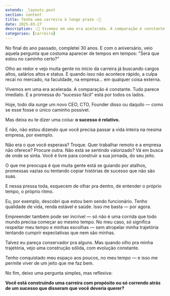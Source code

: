 ```yaml
---
extends: _layouts.post
section: content
title: Tenha uma carreira à longo prazo 💡💼
date: 2025-03-27
description: 💡💼 Vivemos em uma era acelerada. A comparação é constante. Tudo parece imediato. E a promessa do “sucesso fácil” está por todos os lados.
categories: [carreira]
---
```


No final do ano passado, completei 30 anos. E com o aniversário, veio aquela pergunta que costuma aparecer de tempos em tempos:
"Será que estou no caminho certo?"

Olho ao redor e vejo muita gente no início da carreira já buscando cargos altos, salários altos e status. E quando isso não acontece rápido, a culpa recai no mercado, na faculdade, na empresa… em qualquer coisa externa.

Vivemos em uma era acelerada. A comparação é constante. Tudo parece imediato. E a promessa do “sucesso fácil” está por todos os lados.

Hoje, todo dia surge um novo CEO, CTO, Founder disso ou daquilo — como se esse fosse o único caminho possível.

Mas deixa eu te dizer uma coisa: **o sucesso é relativo.**

E não, não estou dizendo que você precisa passar a vida inteira na mesma empresa, por exemplo.

Não era o que você esperava? Troque.
Quer trabalhar remoto e a empresa não oferece? Procure outra.
Não está se sentindo valorizado? Vá em busca de onde se sinta.
Você é livre para construir a sua jornada, do seu jeito.

O que me preocupa é que muita gente está se guiando por atalhos, promessas vazias ou tentando copiar histórias de sucesso que não são suas.

E nessa pressa toda, esquecem de olhar pra dentro, de entender o próprio tempo, o próprio ritmo.

Eu, por exemplo, descobri que estou bem sendo funcionário. Tenho qualidade de vida, renda estável e saúde. Isso me basta — por agora.

Empreender também pode ser incrível — só não é uma corrida que todo mundo precisa começar ao mesmo tempo. No meu caso, só significa respeitar meu tempo e minhas escolhas — sem atropelar minha trajetória tentando cumprir expectativas que nem são minhas.

Talvez eu pareça conservador pra alguns. Mas quando olho pra minha trajetória, vejo uma construção sólida, com evolução constante.

Tenho conquistado meu espaço aos poucos, no meu tempo — e isso me permite viver de um jeito que me faz bem.

No fim, deixo uma pergunta simples, mas reflexiva:

**Você está construindo uma carreira com propósito ou só correndo atrás de um sucesso que disseram que você deveria querer?**